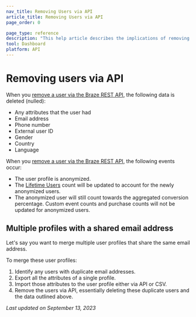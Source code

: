 ```yaml
---
nav_title: Removing Users via API
article_title: Removing Users via API
page_order: 0

page_type: reference
description: "This help article describes the implications of removing a user profile via the Braze REST API."
tool: Dashboard
platform: API
---
```


# Removing users via API

When you [remove a user via the Braze REST API][1], the following data is deleted (nulled):
- Any attributes that the user had
- Email address
- Phone number
- External user ID 
- Gender
- Country
- Language

When you [remove a user via the Braze REST API][1], the following events occur:
- The user profile is anonymized.
- The [Lifetime Users][2] count will be updated to account for the newly anonymized users.	
- The anonymized user will still count towards the aggregated conversion percentage. Custom event counts and purchase counts will not be updated for anonymized users.

## Multiple profiles with a shared email address

Let's say you want to merge multiple user profiles that share the same email address. 

To merge these user profiles:

 1. Identify any users with duplicate email addresses. 
 2. Export all the attributes of a single profile. 
 3. Import those attributes to the user profile either via API or CSV. 
 4. Remove the users via API, essentially deleting these duplicate users and the data outlined above.

_Last updated on September 13, 2023_

[1]: {{site.baseurl}}/api/endpoints/user_data/#user-delete-endpoint/
[2]: {{site.baseurl}}/user_guide/data_and_analytics/analytics/understanding_your_app_usage_data/#lifetime-users
